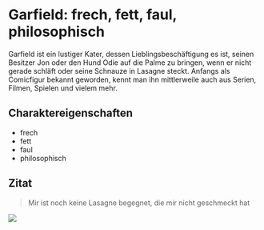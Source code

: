 # Garfield: frech, fett, faul, philosophisch


Garfield ist ein lustiger Kater, dessen Lieblingsbeschäftigung es ist, seinen
Besitzer Jon oder den Hund Odie auf die Palme zu bringen, wenn er nicht gerade
schläft oder seine Schnauze in Lasagne steckt. Anfangs als Comicfigur bekannt geworden,
kennt man ihn mittlerweile auch aus Serien, Filmen, Spielen und vielem mehr.

## Charaktereigenschaften


* frech
* fett
* faul
* philosophisch

## Zitat

> Mir ist noch keine Lasagne begegnet, die mir nicht geschmeckt hat

<img src="https://www.thestar.com/content/dam/thestar/entertainment/2017/03/01/garfields-gender-male-none-sparks-wikipedia-edit-war/garfield.jpg"/>

